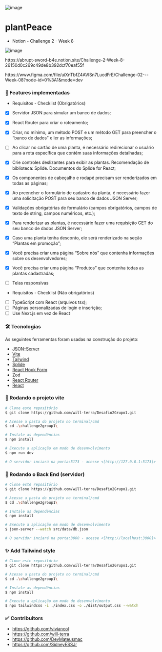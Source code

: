 ![image](https://github.com/will-terra/Desafio2Grupo1/assets/52473242/ead90d4b-1aef-45bc-b142-d95905f33bef)

# plantPeace

 * Notion - Challenge 2 - Week 8

![image](https://github.com/will-terra/Desafio2Grupo1/assets/52473242/2edbb9ef-d0c3-4ec8-a0ab-9863e62a7a5a)
<p> https://abrupt-sword-b4e.notion.site/Challenge-2-Week-8-26150d0c269c49de8b392dcf70eaf55f </p>
<p>https://www.figma.com/file/uiXnTbfZ4AVlSn7LucdFrE/Challenge-02---Week-08?node-id=0%3A1&mode=dev</p>

### 🏁 Features implementadas


* Requisitos - Checklist (Obrigatórios)

- [x] Servidor JSON para simular um banco de dados;
- [x] React Router para criar o roteamento;
- [x] Criar, no mínimo, um método POST e um método GET para preencher o “banco de dados” e ler as informações;
- [ ] Ao clicar no cartão de uma planta, é necessário redirecionar o usuário para a rota específica que contém suas informações detalhadas;
- [x] Crie controles deslizantes para exibir as plantas. Recomendação de biblioteca: Splide. Documentos do Splide for React;
- [x] Os componentes de cabeçalho e rodapé precisam ser renderizados em todas as páginas;
- [x] Ao preencher o formulário de cadastro da planta, é necessário fazer uma solicitação POST para seu banco de dados JSON Server;
- [x] Validações obrigatórias de formulário (campos obrigatórios, campos de texto de string, campos numéricos, etc.);
- [x] Para renderizar as plantas, é necessário fazer uma requisição GET do seu banco de dados JSON Server;
- [x] Caso uma planta tenha desconto, ele será renderizado na seção “Plantas em promoção”;
- [x] Você precisa criar uma página “Sobre nós” que contenha informações sobre os desenvolvedores;
- [x] Você precisa criar uma página “Produtos” que contenha todas as plantas cadastradas;
- [ ] Telas responsivas


* Requisitos - Checklist (Não obrigatórios)
    
- [ ] TypeScript com React (arquivos tsx);
- [ ] Páginas personalizadas de login e inscrição;
- [ ] Use Next.js em vez de React

### 🛠 Tecnologias 

<p>As seguintes ferramentas foram usadas na construção do projeto:</p> 

 - [JSON-Server](https://github.com/typicode/json-server)
 - [Vite](https://vitejs.dev/)
 - [Tailwind](https://tailwindcss.com/)
 - [Splide](https://splidejs.com/)
 - [React Hook Form](https://react-hook-form.com/)
 - [Zod](https://zod.dev/)
 - [React Router](https://reactrouter.com/en/main)
 - [React](https://react.dev/)

### 🚀 Rodando o projeto vite 

```bash
# Clone este repositório
$ git clone https://github.com/will-terra/Desafio2Grupo1.git

# Acesse a pasta do projeto no terminal/cmd
$ cd .\challenge2group1\

# Instale as dependências
$ npm install

# Execute a aplicação em modo de desenvolvimento
$ npm run dev

# O servidor inciará na porta:5173 - acesse <[http://127.0.0.1:5173]>
 ```
 
### 🎲 Rodando o Back End (servidor)

```bash
# Clone este repositório
$ git clone https://github.com/will-terra/Desafio2Grupo1.git

# Acesse a pasta do projeto no terminal/cmd
$ cd .\challenge2group1\

# Instale as dependências
$ npm install

# Execute a aplicação em modo de desenvolvimento
$ json-server --watch src/data/db.json

# O servidor inciará na porta:3000 - acesse <[http://localhost:3000]>
 ```
### ✨ Add Tailwind style

```bash
# Clone este repositório
$ git clone https://github.com/will-terra/Desafio2Grupo1.git

# Acesse a pasta do projeto no terminal/cmd
$ cd .\challenge2group1\

# Instale as dependências
$ npm install

# Execute a aplicação em modo de desenvolvimento
$ npx tailwindcss -i ./index.css -o ./dist/output.css --watch
 ```

### ✅ Contribuitors

 - https://github.com/viviancol
 - https://github.com/will-terra
 - https://github.com/DevMateusmac
 - https://github.com/SidneyESSJr
